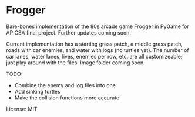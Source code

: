 # Frogger
Bare-bones implementation of the 80s arcade game Frogger in PyGame for AP CSA final project. Further updates coming soon.

Current implementation has a starting grass patch, a middle grass patch, roads with car enemies, and water with logs (no turtles yet). The number of car lanes, water lanes, lives, enemies per row, etc. are all customizeable; just play around with the files. Image folder coming soon.

TODO:
- Combine the enemy and log files into one
- Add sinking turtles
- Make the collision functions more accurate 

License: MIT
